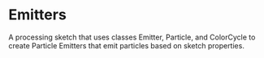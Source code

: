 # Emitters

A processing sketch that uses classes Emitter, Particle, and ColorCycle to create Particle Emitters that emit particles based on sketch properties.